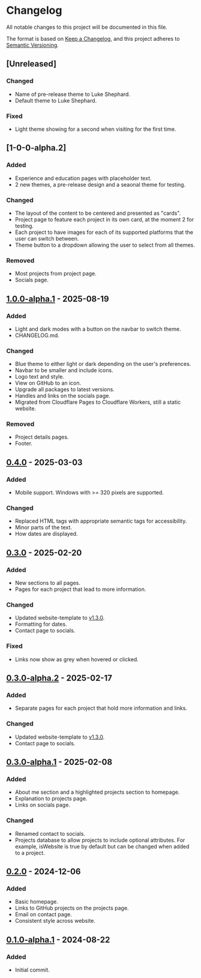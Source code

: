 # Changelog

All notable changes to this project will be documented in this file.

The format is based on [Keep a Changelog](https://keepachangelog.com/en/1.1.0/),
and this project adheres to [Semantic Versioning](https://semver.org/spec/v2.0.0.html).

## [Unreleased]

### Changed

- Name of pre-release theme to Luke Shephard.
- Default theme to Luke Shephard.

### Fixed

- Light theme showing for a second when visiting for the first time.

## [1-0-0-alpha.2]

### Added

- Experience and education pages with placeholder text.
- 2 new themes, a pre-release design and a seaonal theme for testing.

### Changed

- The layout of the content to be centered and presented as "cards".
- Project page to feature each project in its own card, at the moment 2 for testing.
- Each project to have images for each of its supported platforms that the user can switch between.
- Theme button to a dropdown allowing the user to select from all themes.

### Removed

- Most projects from project page.
- Socials page.

## [1.0.0-alpha.1] - 2025-08-19

### Added

- Light and dark modes with a button on the navbar to switch theme.
- CHANGELOG.md.

### Changed

- Blue theme to either light or dark depending on the user's preferences.
- Navbar to be smaller and include icons.
- Logo text and style.
- View on GitHub to an icon.
- Upgrade all packages to latest versions.
- Handles and links on the socials page.
- Migrated from Cloudflare Pages to Cloudflare Workers, still a static website.

### Removed

- Project details pages.
- Footer.

## [0.4.0] - 2025-03-03

### Added

- Mobile support. Windows with >= 320 pixels are supported.

### Changed

- Replaced HTML tags with appropriate semantic tags for accessibility.
- Minor parts of the text.
- How dates are displayed.

## [0.3.0] - 2025-02-20

### Added

- New sections to all pages.
- Pages for each project that lead to more information.

### Changed

- Updated website-template to [v1.3.0](https://github.com/lukeshephard/website-template/releases/tag/v1.3.0).
- Formatting for dates.
- Contact page to socials.

### Fixed
- Links now show as grey when hovered or clicked.

## [0.3.0-alpha.2] - 2025-02-17

### Added

- Separate pages for each project that hold more information and links.

### Changed

- Updated website-template to [v1.3.0](https://github.com/lukeshephard/website-template/releases/tag/v1.3.0).
- Contact page to socials.

## [0.3.0-alpha.1] - 2025-02-08

### Added

- About me section and a highlighted projects section to homepage.
- Explanation to projects page.
- Links on socials page.

### Changed
- Renamed contact to socials.
- Projects database to allow projects to include optional attributes. For example, isWebsite is true by default but can be changed when added to a project.

## [0.2.0] - 2024-12-06

### Added

- Basic homepage.
- Links to GitHub projects on the projects page.
- Email on contact page.
- Consistent style across website.

## [0.1.0-alpha.1] - 2024-08-22

### Added

- Initial commit.

[1.0.0-alpha.1]: https://github.com/lukeshephard/personal-website/compare/v0.4.0...v1.0.0-alpha.1
[0.4.0]: https://github.com/lukeshephard/personal-website/compare/v0.3.0...v0.4.0
[0.3.0]: https://github.com/lukeshephard/personal-website/compare/v0.2.0...v0.3.0
[0.3.0-alpha.2]: https://github.com/lukeshephard/personal-website/compare/v0.3.0-alpha.1...v0.3.0-alpha.2
[0.3.0-alpha.1]: https://github.com/lukeshephard/personal-website/compare/v0.2.0...v0.3.0-alpha.1
[0.2.0]: https://github.com/lukeshephard/personal-website/compare/v0.1.0-alpha.1...v0.2.0
[0.1.0-alpha.1]: https://github.com/lukeshephard/personal-website/commits/v0.1.0-alpha.1
